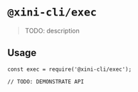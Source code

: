 # `@xini-cli/exec`

> TODO: description

## Usage

```
const exec = require('@xini-cli/exec');

// TODO: DEMONSTRATE API
```
